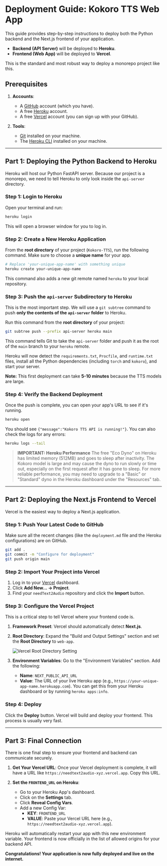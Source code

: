 # Deployment Guide: Kokoro TTS Web App

This guide provides step-by-step instructions to deploy both the Python backend and the Next.js frontend of your application.

- **Backend (API Server)** will be deployed to **Heroku**.
- **Frontend (Web App)** will be deployed to **Vercel**.

This is the standard and most robust way to deploy a monorepo project like this.

## Prerequisites

1.  **Accounts**:

    - A [GitHub](https://github.com/) account (which you have).
    - A free [Heroku](https://signup.heroku.com/) account.
    - A free [Vercel](https://vercel.com/signup) account (you can sign up with your GitHub).

2.  **Tools**:
    - [Git](https://git-scm.com/downloads) installed on your machine.
    - The [Heroku CLI](https://devcenter.heroku.com/articles/heroku-cli) installed on your machine.

---

## Part 1: Deploying the Python Backend to Heroku

Heroku will host our Python FastAPI server. Because our project is a monorepo, we need to tell Heroku to only look inside the `api-server` directory.

### Step 1: Login to Heroku

Open your terminal and run:

```bash
heroku login
```

This will open a browser window for you to log in.

### Step 2: Create a New Heroku Application

From the **root directory** of your project (`Kokoro-TTS`), run the following command. Make sure to choose a **unique name** for your app.

```bash
# Replace 'your-unique-app-name' with something unique
heroku create your-unique-app-name
```

This command also adds a new git remote named `heroku` to your local repository.

### Step 3: Push the `api-server` Subdirectory to Heroku

This is the most important step. We will use a `git subtree` command to push **only the contents of the `api-server` folder** to Heroku.

Run this command from the **root directory** of your project:

```bash
git subtree push --prefix api-server heroku main
```

This command tells Git to take the `api-server` folder and push it as the root of the `main` branch to your `heroku` remote.

Heroku will now detect the `requirements.txt`, `Procfile`, and `runtime.txt` files, install all the Python dependencies (including `torch` and `kokoro`), and start your server.

**Note:** This first deployment can take **5-10 minutes** because the TTS models are large.

### Step 4: Verify the Backend Deployment

Once the push is complete, you can open your app's URL to see if it's running.

```bash
heroku open
```

You should see `{"message":"Kokoro TTS API is running!"}`. You can also check the logs for any errors:

```bash
heroku logs --tail
```

> **IMPORTANT: Heroku Performance**
> The free "Eco Dyno" on Heroku has limited memory (512MB) and goes to sleep after inactivity. The Kokoro model is large and may cause the dyno to run slowly or time out, especially on the first request after it has gone to sleep. For more reliable performance, you may need to upgrade to a "Basic" or "Standard" dyno in the Heroku dashboard under the "Resources" tab.

---

## Part 2: Deploying the Next.js Frontend to Vercel

Vercel is the easiest way to deploy a Next.js application.

### Step 1: Push Your Latest Code to GitHub

Make sure all the recent changes (like the `deployment.md` file and the Heroku configurations) are on GitHub.

```bash
git add .
git commit -m "Configure for deployment"
git push origin main
```

### Step 2: Import Your Project into Vercel

1.  Log in to your [Vercel](https://vercel.com) dashboard.
2.  Click **Add New... -> Project**.
3.  Find your `needText2Audio` repository and click the **Import** button.

### Step 3: Configure the Vercel Project

This is a critical step to tell Vercel where your frontend code is.

1.  **Framework Preset**: Vercel should automatically detect **Next.js**.
2.  **Root Directory**: Expand the "Build and Output Settings" section and set the **Root Directory** to `web-app`.

    ![Vercel Root Directory Setting](https://i.imgur.com/your-image-url.png) <!-- It would be great to have an actual image here, but this text will have to do. -->

3.  **Environment Variables**: Go to the "Environment Variables" section. Add the following:
    - **Name**: `NEXT_PUBLIC_API_URL`
    - **Value**: The URL of your live Heroku app (e.g., `https://your-unique-app-name.herokuapp.com`). You can get this from your Heroku dashboard or by running `heroku apps:info`.

### Step 4: Deploy

Click the **Deploy** button. Vercel will build and deploy your frontend. This process is usually very fast.

---

## Part 3: Final Connection

There is one final step to ensure your frontend and backend can communicate securely.

1.  **Get Your Vercel URL**: Once your Vercel deployment is complete, it will have a URL like `https://needtext2audio-xyz.vercel.app`. Copy this URL.

2.  **Set the `FRONTEND_URL` on Heroku**:
    - Go to your Heroku App's dashboard.
    - Click on the **Settings** tab.
    - Click **Reveal Config Vars**.
    - Add a new Config Var:
      - **KEY**: `FRONTEND_URL`
      - **VALUE**: Paste your Vercel URL here (e.g., `https://needtext2audio-xyz.vercel.app`).

Heroku will automatically restart your app with this new environment variable. Your frontend is now officially in the list of allowed origins for your backend API.

**Congratulations! Your application is now fully deployed and live on the internet.**
